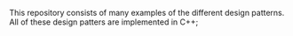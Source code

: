 This repository consists of many examples of the different design patterns. All of these design patters are implemented in C++;
